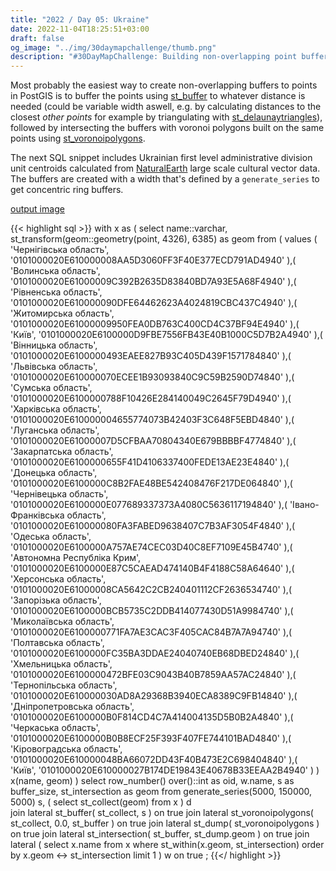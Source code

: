 ```yaml
---
title: "2022 / Day 05: Ukraine"
date: 2022-11-04T18:25:51+03:00
draft: false
og_image: "../img/30daymapchallenge/thumb.png"
description: "#30DayMapChallenge: Building non-overlapping point buffers in PostGIS."
---
```

Most probably the easiest way to create non-overlapping buffers to points in
PostGIS is to buffer the points using
[st_buffer](https://postgis.net/docs/ST_Buffer.html) to whatever distance is
needed (could be variable width aswell, e.g. by calculating distances to the
closest _other points_ for example by triangulating with
[st_delaunaytriangles](https://postgis.net/docs/ST_DelaunayTriangles.html)),
followed by intersecting the buffers with voronoi polygons built on the same
points using
[st_voronoipolygons](https://postgis.net/docs/ST_VoronoiPolygons.html).

The next SQL snippet includes Ukrainian first level administrative division
unit centroids calculated from
[NaturalEarth](https://www.naturalearthdata.com/downloads/10m-cultural-vectors/)
large scale cultural vector data. The buffers are created with a width that's
defined by a `generate_series` to get concentric ring buffers.

[output image](https://tkardi.ee/writeup/img/30daymapchallenge/2022/day-5-ukraine.png)

{{< highlight sql >}}
with
    x as (
        select
            name::varchar,
            st_transform(geom::geometry(point, 4326), 6385) as geom
        from (
            values
                (
                    'Чернігівська область',
                    '0101000020E610000008AA5D3060FF3F40E377ECD791AD4940'
                ),(
                    'Волинська область',
                    '0101000020E61000009C392B2635D83840BD7A93E5A68F4940'
                ),(
                    'Рівненська область',
                    '0101000020E610000090DFE64462623A4024819CBC437C4940'
                ),(
                    'Житомирська область',
                    '0101000020E61000009950FEA0DB763C400CD4C37BF94E4940'
                ),(
                    'Київ',
                    '0101000020E6100000D9FBE7556FB43E40B1000C5D7B2A4940'
                ),(
                    'Вінницька область',
                    '0101000020E6100000493EAEE827B93C405D439F1571784840'
                ),(
                    'Львівська область',
                    '0101000020E610000070ECEE1B93093840C9C59B2590D74840'
                ),(
                    'Сумська область',
                    '0101000020E6100000788F10426E284140049C2645F79D4940'
                ),(
                    'Харківська область',
                    '0101000020E610000004655774073B42403F3C648F5EBD4840'
                ),(
                    'Луганська область',
                    '0101000020E61000007D5CFBAA70804340E679BBBBF4774840'
                ),(
                    'Закарпатська область',
                    '0101000020E6100000655F41D4106337400FEDE13AE23E4840'
                ),(
                    'Донецька область',
                    '0101000020E6100000C8B2FAE48BE542408476F217DE064840'
                ),(
                    'Чернівецька область',
                    '0101000020E6100000E077689337373A4080C5636117194840'
                ),(
                    'Івано-Франківська область',
                    '0101000020E610000080FA3FABED9638407C7B3AF3054F4840'
                ),(
                    'Одеська область',
                    '0101000020E6100000A757AE74CEC03D40C8EF7109E45B4740'
                ),(
                    'Автономна Республіка Крим',
                    '0101000020E6100000E87C5CAEAD474140B4F4188C58A64640'
                ),(
                    'Херсонська область',
                    '0101000020E61000008CA5642C2CB240401112CF2636534740'
                ),(
                    'Запорізька область',
                    '0101000020E6100000BCB5735C2DDB414077430D51A9984740'
                ),(
                    'Миколаївська область',
                    '0101000020E6100000771FA7AE3CAC3F405CAC84B7A7A94740'
                ),(
                    'Полтавська область',
                    '0101000020E6100000FC35BA3DDAE24040740EB68DBED24840'
                ),(
                    'Хмельницька область',
                    '0101000020E6100000472BFE03C9043B40B7859AA57AC24840'
                ),(
                    'Тернопільська область',
                    '0101000020E610000030AD8A29368B3940ECA8389C9FB14840'
                ),(
                    'Дніпропетровська область',
                    '0101000020E6100000B0F814CD4C7A414004135D5B0B2A4840'
                ),(
                    'Черкаська область',
                    '0101000020E6100000B0B8ECF25F393F407FE744101BAD4840'
                ),(
                    'Кіровоградська область',
                    '0101000020E610000048BA66072DD43F40B473E2C698404840'
                ),(
                    'Київ',
                    '0101000020E610000027B174DE19843E40678B33EEAA2B4940'
                )
        ) x(name, geom)
    )
select
    row_number() over()::int as oid, w.name, s as buffer_size,
    st_intersection as geom
from
    generate_series(5000, 150000, 5000) s, (
        select
            st_collect(geom)
        from
            x
    ) d            
        join lateral
            st_buffer(
                st_collect,
                s
            ) on true
        join lateral
            st_voronoipolygons(
                st_collect,
                0.0,
                st_buffer
            ) on true
        join lateral
            st_dump(
                st_voronoipolygons
            ) on true
        join lateral
            st_intersection(
                st_buffer,
                st_dump.geom
            ) on true
        join lateral (
            select x.name
            from x
            where st_within(x.geom, st_intersection)
            order by x.geom <-> st_intersection
            limit 1
        ) w on true
;
{{</ highlight >}}
